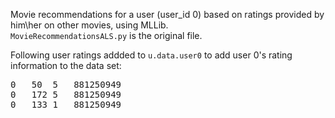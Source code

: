 Movie recommendations for a user (user_id 0) based on ratings provided by him\her on other movies, using MLLib.<br>
`MovieRecommendationsALS.py` is the original file.

Following user ratings addded to `u.data.user0` to add user 0's rating information to the data set:
<pre>
0	50	5	881250949
0	172	5	881250949
0	133	1	881250949
</pre>
